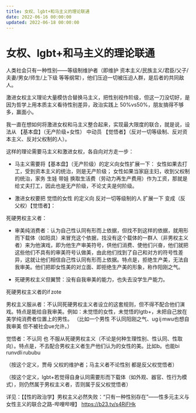 ```yaml
---
title: 女权、lgbt+和马主义的理论联通
date: 2022-06-16 00:00:00
updated: 2022-06-18 00:00:00
---
```


# 女权、lgbt+和马主义的理论联通

人类社会只有一种性别——等级制维护者（即维护 资本主义/民族主义/君臣/父子/夫妻/男女/师生/上下级 等等纲常），他们压迫一切被压迫人群，是后者的共同敌人。

激进女权主义理论大量模仿合替换马主义，把性别视作阶级，但这一刀没切好，是因为哲学上用本质主义看待性别差异，政治实践上 50%vs50%，朋友搞得不够多，赢面小。

我一直在想如何将激进女权和马主义整合起来，实现最大限度的联合，就是说，设法从 【基本盘】（无产阶级+女性） 中动员 【觉悟者】（反对一切等级制、反对资本主义、反对父权制的人）。

这样的理论需要马主义和激进女权，各自向对方走一步：

* 马主义需要将【基本盘】（无产阶级）的定义向女性扩展一下：
女性如果去打工，受到资本主义的统治，则是无产阶级；
女性如果当家庭主妇，收到父权制的统治，家务 生娃 带娃 换取生活费（劳动力再生产费用）作为工资，那就是给丈夫打工，因此也是无产阶级，不论丈夫是何阶级。

* 激进女权要把 觉悟的女性 的定义向 反对一切等级制的人 扩展一下 变成（反父权）【觉悟者】：

死硬男权主义者：

* 审美纯消费者：认为自己性认同有形而上依据，但找不到这样的依据，就用形而下载体（如阳具）来冒充这个依据，找没有这个载体的一群人（非男权主义者）来为他演戏，即为他生产审美符号，供他们消费、使他们兴奋，他们就把这些他们不具有的审美符号认做美，由此他们找到了自己和对方的符号性差异，这就让他们相信自己性认同有形而上依据。特点是，拒绝生产美，无法自我审美。他们把即女性美的对立面、即拒绝生产美的形象，称作阳刚之气。

* 死硬男权主义但翼赞：没有自我审美的能力，也失去没学生产能力。

死硬男权主义者的if zote

男权主义服从者：不认同死硬男权主义者设立的这套规则，但不得不配合他们演戏。特点是能给自我审美。例如：未觉悟的女性，未觉悟的lgtb+，未把自己放在美学纯消费者位置上的男性。
（比如一个男性 不认同阳刚之气、ug ij mwu也想自我审美 但不被社会ue允许。）

觉悟者：不认同 也 不服从死硬男权主义（不论是何种生理性别、性认同、性取向）。特点是，不去配合男权主义者生产他们认为的女性的美。比如b。也能bi runvdli rububu

（按这个定义，贾母 父权的维护者；马主义者不论性别 都是反父权觉悟者）

（按这个定义，lgbt+若觉得自身认同需要形而下载体（如外观、器官、性行为模式），则仍然属于男权主义者，否则属于反父权觉悟者）

详见：【【性的政治学】男权主义必然失败：“只有一种性别存在”——性多元主义与女性主义的联合之路-哔哩哔哩】 https://b23.tv/s4RiFHk
